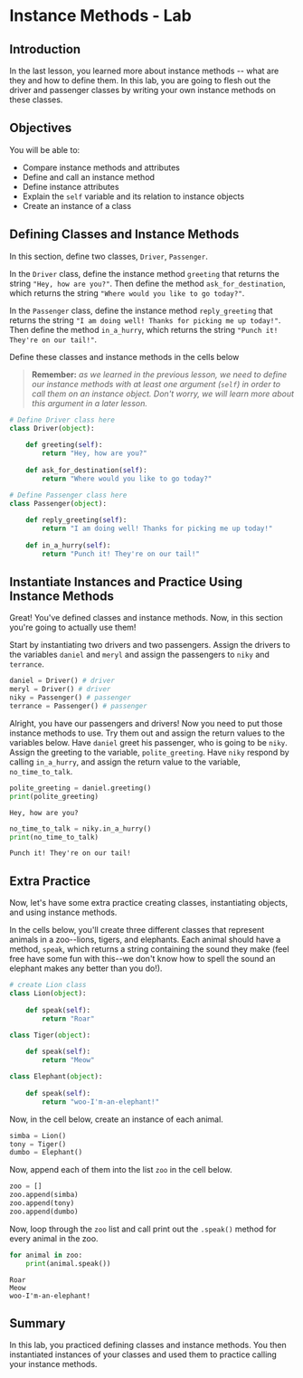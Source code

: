 
# Instance Methods - Lab

## Introduction
In the last lesson, you learned more about instance methods -- what are they and how to define them. In this lab, you are going to flesh out the driver and passenger classes by writing your own instance methods on these classes.

## Objectives

You will be able to: 

* Compare instance methods and attributes
* Define and call an instance method
* Define instance attributes
* Explain the `self` variable and its relation to instance objects
* Create an instance of a class

## Defining Classes and Instance Methods

In this section, define two classes, `Driver`, `Passenger`. 

In the `Driver` class, define the instance method `greeting` that returns the string `"Hey, how are you?"`. Then define the method `ask_for_destination`, which returns the string `"Where would you like to go today?"`. 

In the `Passenger` class, define the instance method `reply_greeting` that returns the string `"I am doing well! Thanks for picking me up today!"`. Then define the method `in_a_hurry`, which returns the string `"Punch it! They're on our tail!"`. 

Define these classes and instance methods in the cells below
    
> **Remember:** *as we learned in the previous lesson, we need to define our instance methods with at least one argument (`self`) in order to call them on an instance object. Don't worry, we will learn more about this argument in a later lesson.*


```python
# Define Driver class here
class Driver(object):
    
    def greeting(self):
        return "Hey, how are you?"
    
    def ask_for_destination(self):
        return "Where would you like to go today?"
```


```python
# Define Passenger class here 
class Passenger(object):
    
    def reply_greeting(self):
        return "I am doing well! Thanks for picking me up today!"
    
    def in_a_hurry(self):
        return "Punch it! They're on our tail!"
```

## Instantiate Instances and Practice Using Instance Methods
Great! You've defined classes and instance methods. Now, in this section you're going to actually use them!

Start by instantiating two drivers and two passengers. Assign the drivers to the variables `daniel` and `meryl` and assign the passengers to `niky` and `terrance`.


```python
daniel = Driver() # driver
meryl = Driver() # driver
niky = Passenger() # passenger
terrance = Passenger() # passenger
```

Alright, you have our passengers and drivers! Now you need to put those instance methods to use. Try them out and assign the return values to the variables below. Have `daniel` greet his passenger, who is going to be `niky`. Assign the greeting to the variable, `polite_greeting`. Have `niky` respond by calling `in_a_hurry`, and assign the return value to the variable, `no_time_to_talk`.


```python
polite_greeting = daniel.greeting()
print(polite_greeting)
```

    Hey, how are you?



```python
no_time_to_talk = niky.in_a_hurry()
print(no_time_to_talk)
```

    Punch it! They're on our tail!


## Extra Practice

Now, let's have some extra practice creating classes, instantiating objects, and using instance methods. 

In the cells below, you'll create three different classes that represent animals in a zoo--lions, tigers, and elephants.  Each animal should have a method, `speak`, which returns a string containing the sound they make (feel free have some fun with this--we don't know how to spell the sound an elephant makes any better than you do!). 


```python
# create Lion class
class Lion(object):
    
    def speak(self):
        return "Roar"
```


```python
class Tiger(object):
    
    def speak(self):
        return "Meow"
```


```python
class Elephant(object):
    
    def speak(self):
        return "woo-I'm-an-elephant!"
```

Now, in the cell below, create an instance of each animal. 


```python
simba = Lion()
tony = Tiger()
dumbo = Elephant()
```

Now, append each of them into the list `zoo` in the cell below.


```python
zoo = []
zoo.append(simba)
zoo.append(tony)
zoo.append(dumbo)
```

Now, loop through the `zoo` list and call print out the `.speak()` method for every animal in the zoo. 


```python
for animal in zoo:
    print(animal.speak())
```

    Roar
    Meow
    woo-I'm-an-elephant!


## Summary
In this lab, you practiced defining classes and instance methods. You then instantiated instances of your classes and used them to practice calling your instance methods. 
